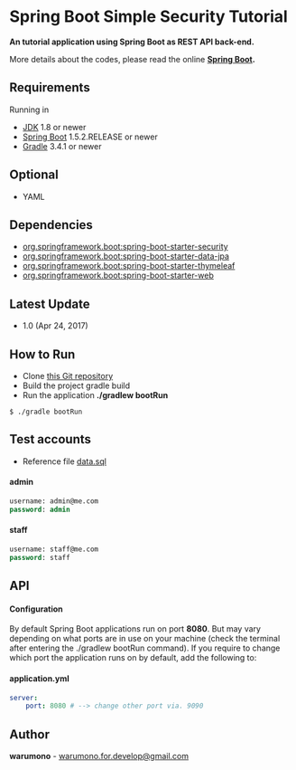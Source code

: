 # Spring Boot Simple Security Tutorial
**An tutorial application using Spring Boot as REST API back-end.**

More details about the codes, please read the online **[Spring Boot](https://projects.spring.io/spring-boot).**

Requirements
------
Running in
+ [JDK](http://www.oracle.com/technetwork/java/javase/downloads/index.html) 1.8 or newer
+ [Spring Boot](https://github.com/spring-projects/spring-boot) 1.5.2.RELEASE or newer
+ [Gradle](https://github.com/gradle/gradle) 3.4.1 or newer

Optional
------
+ YAML

Dependencies
------
+ [org.springframework.boot:spring-boot-starter-security](https://mvnrepository.com/artifact/org.springframework.boot/spring-boot-starter-security)
+ [org.springframework.boot:spring-boot-starter-data-jpa](https://mvnrepository.com/artifact/org.springframework.boot/spring-boot-starter-data-jpa)
+ [org.springframework.boot:spring-boot-starter-thymeleaf](https://mvnrepository.com/artifact/org.springframework.boot/spring-boot-starter-thymeleaf)
+ [org.springframework.boot:spring-boot-starter-web](https://mvnrepository.com/artifact/org.springframework.boot/spring-boot-starter-web)

Latest Update
------
+ 1.0 (Apr 24, 2017)

How to Run
------
+ Clone [this Git repository](https://github.com/warumono-for-develop/spring-boot-simple-security-tutorial)
+ Build the project gradle build
+ Run the application **./gradlew bootRun**
```command
$ ./gradle bootRun
```

Test accounts
------
+ Reference file [data.sql](https://github.com/warumono-for-develop/spring-boot-simple-security-tutorial/blob/master/src/main/resources/data.sql)

#### admin
```sql
username: admin@me.com
password: admin
```

#### staff
```sql
username: staff@me.com
password: staff
```

API
------
#### Configuration
By default Spring Boot applications run on port **8080**.
But may vary depending on what ports are in use on your machine (check the terminal after entering the ./gradlew bootRun command).
If you require to change which port the application runs on by default, add the following to:

#### application.yml
```yml
server:
    port: 8080 # --> change other port via. 9090
```

Author
------
**warumono** - <warumono.for.develop@gmail.com>
